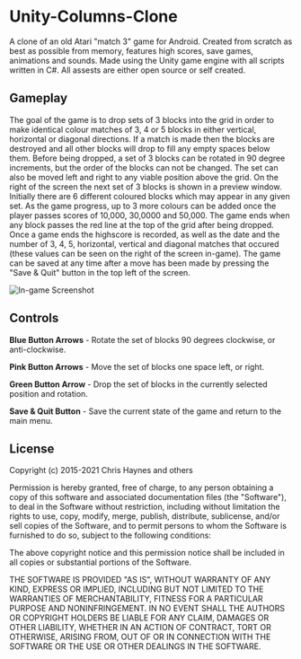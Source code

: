 # Unity-Columns-Clone
A clone of an old Atari "match 3" game for Android. Created from scratch as best as possible from memory, features high scores, save games, animations and sounds. Made using the Unity game engine with all scripts written in C#. All assests are either open source or self created.

## Gameplay
The goal of the game is to drop sets of 3 blocks into the grid in order to make identical colour matches of 3, 4 or 5 blocks in either vertical, horizontal or diagonal directions. If a match is made then the blocks are destroyed and all other blocks will drop to fill any empty spaces below them. Before being dropped, a set of 3 blocks can be rotated in 90 degree increments, but the order of the blocks can not be changed. The set can also be moved left and right to any viable position above the grid. On the right of the screen the next set of 3 blocks is shown in a preview window. Initially there are 6 different coloured blocks which may appear in any given set. As the game progress, up to 3 more colours can be added once the player passes scores of 10,000, 30,0000 and 50,000. The game ends when any block passes the red line at the top of the grid after being dropped. Once a game ends the highscore is recorded, as well as the date and the number of 3, 4, 5, horizontal, vertical and diagonal matches that occured (these values can be seen on the right of the screen in-game). The game can be saved at any time after a move has been made by pressing the "Save & Quit" button in the top left of the screen.

![In-game Screenshot](https://github.com/ChristopherHaynes/Unity-Columns-Clone/blob/master/res/columns-screenshot.png?raw=true)

## Controls
__Blue Button Arrows__ - Rotate the set of blocks 90 degrees clockwise, or anti-clockwise.

__Pink Button Arrows__ - Move the set of blocks one space left, or right.

__Green Button Arrow__ - Drop the set of blocks in the currently selected position and rotation.

__Save & Quit Button__ - Save the current state of the game and return to the main menu.

## License
Copyright (c) 2015-2021 Chris Haynes and others

Permission is hereby granted, free of charge, to any person obtaining
a copy of this software and associated documentation files (the
"Software"), to deal in the Software without restriction, including
without limitation the rights to use, copy, modify, merge, publish,
distribute, sublicense, and/or sell copies of the Software, and to
permit persons to whom the Software is furnished to do so, subject to
the following conditions:

The above copyright notice and this permission notice shall be
included in all copies or substantial portions of the Software.

THE SOFTWARE IS PROVIDED "AS IS", WITHOUT WARRANTY OF ANY KIND,
EXPRESS OR IMPLIED, INCLUDING BUT NOT LIMITED TO THE WARRANTIES OF
MERCHANTABILITY, FITNESS FOR A PARTICULAR PURPOSE AND
NONINFRINGEMENT. IN NO EVENT SHALL THE AUTHORS OR COPYRIGHT HOLDERS BE
LIABLE FOR ANY CLAIM, DAMAGES OR OTHER LIABILITY, WHETHER IN AN ACTION
OF CONTRACT, TORT OR OTHERWISE, ARISING FROM, OUT OF OR IN CONNECTION
WITH THE SOFTWARE OR THE USE OR OTHER DEALINGS IN THE SOFTWARE.

